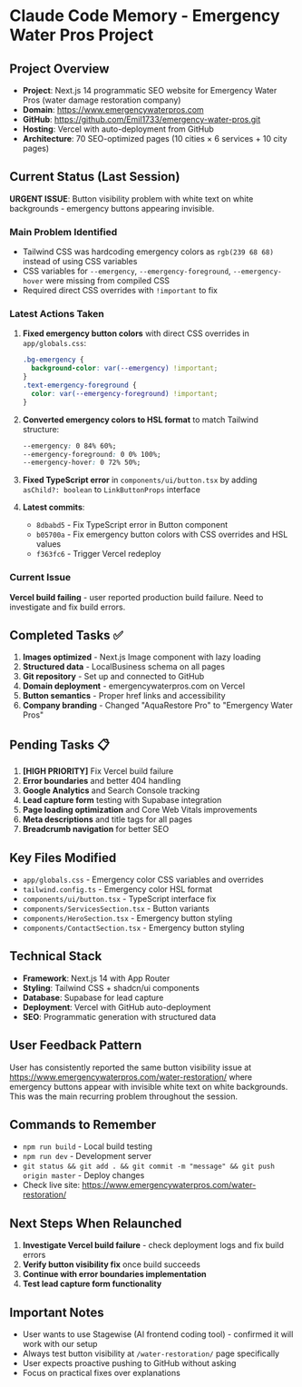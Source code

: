 # Claude Code Memory - Emergency Water Pros Project

## Project Overview
- **Project**: Next.js 14 programmatic SEO website for Emergency Water Pros (water damage restoration company)
- **Domain**: https://www.emergencywaterpros.com
- **GitHub**: https://github.com/Emil1733/emergency-water-pros.git
- **Hosting**: Vercel with auto-deployment from GitHub
- **Architecture**: 70 SEO-optimized pages (10 cities × 6 services + 10 city pages)

## Current Status (Last Session)
**URGENT ISSUE**: Button visibility problem with white text on white backgrounds - emergency buttons appearing invisible.

### Main Problem Identified
- Tailwind CSS was hardcoding emergency colors as `rgb(239 68 68)` instead of using CSS variables
- CSS variables for `--emergency`, `--emergency-foreground`, `--emergency-hover` were missing from compiled CSS
- Required direct CSS overrides with `!important` to fix

### Latest Actions Taken
1. **Fixed emergency button colors** with direct CSS overrides in `app/globals.css`:
   ```css
   .bg-emergency {
     background-color: var(--emergency) !important;
   }
   .text-emergency-foreground {
     color: var(--emergency-foreground) !important;
   }
   ```

2. **Converted emergency colors to HSL format** to match Tailwind structure:
   ```css
   --emergency: 0 84% 60%;
   --emergency-foreground: 0 0% 100%;
   --emergency-hover: 0 72% 50%;
   ```

3. **Fixed TypeScript error** in `components/ui/button.tsx` by adding `asChild?: boolean` to `LinkButtonProps` interface

4. **Latest commits**:
   - `8dbabd5` - Fix TypeScript error in Button component
   - `b05700a` - Fix emergency button colors with CSS overrides and HSL values
   - `f363fc6` - Trigger Vercel redeploy

### Current Issue
**Vercel build failing** - user reported production build failure. Need to investigate and fix build errors.

## Completed Tasks ✅
1. **Images optimized** - Next.js Image component with lazy loading
2. **Structured data** - LocalBusiness schema on all pages
3. **Git repository** - Set up and connected to GitHub
4. **Domain deployment** - emergencywaterpros.com on Vercel
5. **Button semantics** - Proper href links and accessibility
6. **Company branding** - Changed "AquaRestore Pro" to "Emergency Water Pros"

## Pending Tasks 📋
1. **[HIGH PRIORITY]** Fix Vercel build failure
2. **Error boundaries** and better 404 handling
3. **Google Analytics** and Search Console tracking
4. **Lead capture form** testing with Supabase integration
5. **Page loading optimization** and Core Web Vitals improvements
6. **Meta descriptions** and title tags for all pages
7. **Breadcrumb navigation** for better SEO

## Key Files Modified
- `app/globals.css` - Emergency color CSS variables and overrides
- `tailwind.config.ts` - Emergency color HSL format
- `components/ui/button.tsx` - TypeScript interface fix
- `components/ServicesSection.tsx` - Button variants
- `components/HeroSection.tsx` - Emergency button styling
- `components/ContactSection.tsx` - Emergency button styling

## Technical Stack
- **Framework**: Next.js 14 with App Router
- **Styling**: Tailwind CSS + shadcn/ui components
- **Database**: Supabase for lead capture
- **Deployment**: Vercel with GitHub auto-deployment
- **SEO**: Programmatic generation with structured data

## User Feedback Pattern
User has consistently reported the same button visibility issue at https://www.emergencywaterpros.com/water-restoration/ where emergency buttons appear with invisible white text on white backgrounds. This was the main recurring problem throughout the session.

## Commands to Remember
- `npm run build` - Local build testing
- `npm run dev` - Development server
- `git status && git add . && git commit -m "message" && git push origin master` - Deploy changes
- Check live site: https://www.emergencywaterpros.com/water-restoration/

## Next Steps When Relaunched
1. **Investigate Vercel build failure** - check deployment logs and fix build errors
2. **Verify button visibility fix** once build succeeds
3. **Continue with error boundaries implementation** 
4. **Test lead capture form functionality**

## Important Notes
- User wants to use Stagewise (AI frontend coding tool) - confirmed it will work with our setup
- Always test button visibility at `/water-restoration/` page specifically
- User expects proactive pushing to GitHub without asking
- Focus on practical fixes over explanations